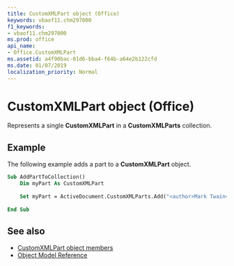 ```yaml
---
title: CustomXMLPart object (Office)
keywords: vbaof11.chm297000
f1_keywords:
- vbaof11.chm297000
ms.prod: office
api_name:
- Office.CustomXMLPart
ms.assetid: a4f90bac-01d6-bba4-f64b-a64e2b122cfd
ms.date: 01/07/2019
localization_priority: Normal
---
```



# CustomXMLPart object (Office)

Represents a single **CustomXMLPart** in a **CustomXMLParts** collection.


## Example

The following example adds a part to a **CustomXMLPart** object.


```vb
Sub AddPartToCollection() 
    Dim myPart As CustomXMLPart 
 
    Set myPart = ActiveDocument.CustomXMLParts.Add("<author>Mark Twain</author>") 
     
End Sub
```


## See also

- [CustomXMLPart object members](overview/library-reference/customxmlpart-members-office.md)
- [Object Model Reference](overview/library-reference/reference-object-library-reference-for-office.md)


